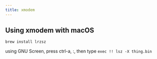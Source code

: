```yaml
---
title: xmodem
---
```


## Using xmodem with macOS

```
brew install lrzsz
```

using GNU Screen, press ctrl-a, :, then type `exec !! lsz -X thing.bin`
